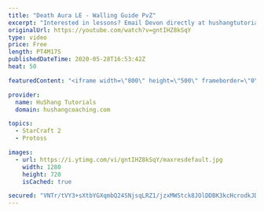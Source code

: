 ```yaml
---
title: "Death Aura LE - Walling Guide PvZ"
excerpt: "Interested in lessons? Email Devon directly at hushangtutorials@outlook.com ------------------------------------------------------------------------------------------------------- Want to support HuShang Tutorials directly? Patreon is a website where you can contribute a monthly donation that will help"
originalUrl: https://youtube.com/watch?v=gntIHZ8kSqY
type: video
price: Free
length: PT4M17S
publishedDateTime: 2020-05-28T16:53:42Z
heat: 50

featuredContent: "<iframe width=\"800\" height=\"500\" frameborder=\"0\" src=\"https://www.youtube.com/embed/gntIHZ8kSqY\" allow=\"accelerometer; autoplay; encrypted-media; gyroscope; picture-in-picture\" allowfullscreen></iframe>"

provider:
  name: HuShang Tutorials
  domain: hushangcoaching.com

topics:
  - StarCraft 2
  - Protoss

images:
  - url: https://i.ytimg.com/vi/gntIHZ8kSqY/maxresdefault.jpg
    width: 1280
    height: 720
    isCached: true

secured: "VNTr/tVY3+sXtbYGXqmbQ24SNjsqLRZ1/jzxMWStck8JOlDDBK3kcHcrodkJDFC7uPHE65fY/H6g+OeWs983SBi/L9VGRDsuRxUhxz6AyJcuus9oLDqgOwyH2ZL6W1Y7w5fA3/vYxnEpHOg/iAu0Llhxuru6X3szchhZYBJsnlW0mgt5HXKNGBtnhxaJRkpQE+ojtHMuLXHkwlaDWul9jQCvUaQxfFWkMSxCd9JWBAgvNyFBwjwbaVidJq/PT+k/EMAJ09BaDQTG4X0/OgJzX5lGmW0fnV1Sf4ZlTU4msxcNDQKzLVKmO/GChHz2191NcBz+bEo3J9tL13WlBzp3qoUz5Lkonp3oakRXAsuor5/k4o8W8h4UEtOplCisd7gZkv7JwRs9EhjQz510KDVsuS9Lrd+mfmKy2GOjqf8LGAI=;Jjy15xWEMRPGrLKp1cTjkg=="
---
```


